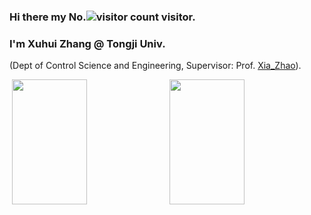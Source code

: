 ### Hi there my No.![visitor count](https://profile-counter.glitch.me/zzy7569/count.svg) visitor.   

### I'm Xuhui Zhang @ Tongji Univ. 

 (Dept of Control Science and Engineering, Supervisor: Prof. [Xia_Zhao]([https://cse.tongji.edu.cn/6b/68/c15581a158568/page.htm](https://see.tongji.edu.cn/info/1388/10495.htm))).  
 
<div style="display: flex; justify-content: space-between;"> 
    <img src="https://github-readme-stats.vercel.app/api?username=zzy7569&show_icons=true&theme=tokyonight&count_private=true" style="width: 49%; height: 200px;"/>  
    <img src="https://github-readme-stats.vercel.app/api/top-langs/?username=zzy7569&theme=tokyonight&layout=compact" style="width: 49%; height: 200px;"/> 
</div>

